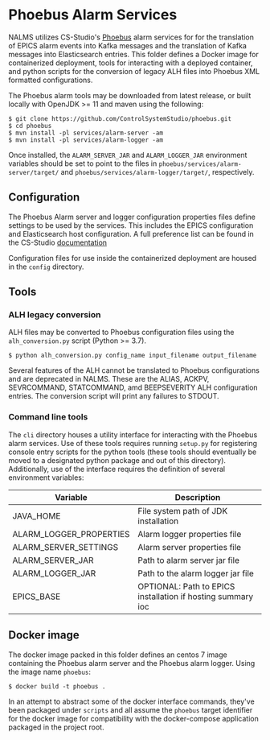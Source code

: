 # Phoebus Alarm Services

NALMS utilizes CS-Studio's [Phoebus](https://github.com/ControlSystemStudio/phoebus) alarm services for for the translation of EPICS alarm events into Kafka messages and the translation of Kafka messages into Elasticsearch entries. This folder defines a Docker image for containerized deployment, tools for interacting with a deployed container, and python scripts for the conversion of legacy ALH files into Phoebus XML formatted configurations. 

The Phoebus alarm tools may be downloaded from latest release, or built locally with OpenJDK >= 11 and maven using the following:

```
$ git clone https://github.com/ControlSystemStudio/phoebus.git
$ cd phoebus
$ mvn install -pl services/alarm-server -am
$ mvn install -pl services/alarm-logger -am
```

Once installed, the `ALARM_SERVER_JAR` and `ALARM_LOGGER_JAR` environment variables should be set to point to the files in `phoebus/services/alarm-server/target/` and `phoebus/services/alarm-logger/target/`, respectively. 

## Configuration

The Phoebus Alarm server and logger configuration properties files define settings to be used by the services. This includes the EPICS configuration and Elasticsearch host configuration. A full preference list can be found in the CS-Studio [documentation](https://control-system-studio.readthedocs.io/en/latest/preference_properties.html)

Configuration files for use inside the containerized deployment are housed in the `config` directory. 

## Tools

### ALH legacy conversion

ALH files may be converted to Phoebus configuration files using the `alh_conversion.py` script (Python >= 3.7). 

```
$ python alh_conversion.py config_name input_filename output_filename
```

Several features of the ALH cannot be translated to Phoebus configurations and are deprecated in NALMS. These are the ALIAS, ACKPV, SEVRCOMMAND, STATCOMMAND, amd BEEPSEVERITY ALH configuration entries. The conversion script will print any failures to STDOUT.

### Command line tools

The `cli` directory houses a utility interface for interacting with the Phoebus alarm services. Use of these tools requires running `setup.py` for registering console entry scripts for the python tools (these tools should eventually be moved to a designated python package and out of this directory). Additionally, use of the interface requires the definition of several environment variables:

| Variable                 | Description                                                   |
|--------------------------|---------------------------------------------------------------|
| JAVA_HOME                | File system path of JDK installation                          |
| ALARM_LOGGER_PROPERTIES  | Alarm logger properties file                                  |
| ALARM_SERVER_SETTINGS    | Alarm server properties file                                  |
| ALARM_SERVER_JAR         | Path to alarm server jar file                                 |
| ALARM_LOGGER_JAR         | Path to the alarm logger jar file                             |
| EPICS_BASE               | OPTIONAL: Path to EPICS  installation if hosting summary ioc  |


## Docker image

The docker image packed in this folder defines an centos 7 image containing the Phoebus alarm server and the Phoebus alarm logger. Using the image name `phoebus`:

```
$ docker build -t phoebus .
```

In an attempt to abstract some of the docker interface commands, they've been packaged under `scripts` and all assume the `phoebus` target identifier for the docker image for compatibility with the docker-compose application packaged in the project root. 